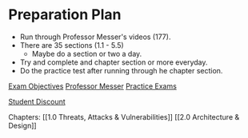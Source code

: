 # Preparation Plan
- Run through Professor Messer's videos (177).
- There are 35 sections (1.1 - 5.5)
	- Maybe do a section or two a day.
- Try and complete and chapter section or more everyday.
- Do the practice test after running through he chapter section.

[Exam Objectives](https://www.certblaster.com/wp-content/uploads/2020/11/CompTIA-Security-SY0-601-Exam-Objectives-1.0.pdf)
[Professor Messer](https://www.youtube.com/playlist?list=PLG49S3nxzAnkL2ulFS3132mOVKuzzBxA8)
[Practice Exams](https://www.examcompass.com/comptia/security-plus-certification/free-security-plus-practice-tests)

[Student Discount](https://academic-store.comptia.org/Certification-Vouchers/c/11332?facetValueFilter=tenant~user-type:individual&)

Chapters:
[[1.0 Threats, Attacks & Vulnerabilities]]
[[2.0 Architecture & Design]]
